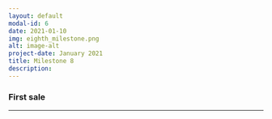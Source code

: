 ```yaml
---
layout: default
modal-id: 6
date: 2021-01-10
img: eighth_milestone.png
alt: image-alt
project-date: January 2021
title: Milestone 8
description: 
---
```


### First sale
<hr class="star-primary">